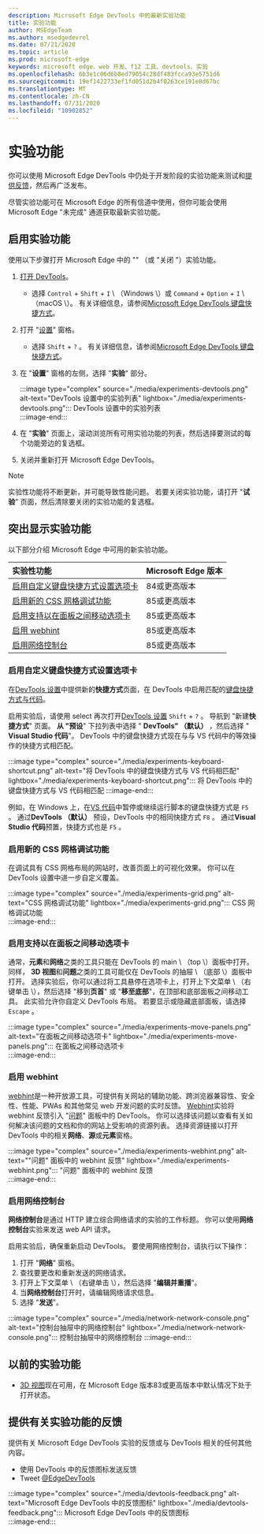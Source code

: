 ```yaml
---
description: Microsoft Edge DevTools 中的最新实验功能
title: 实验功能
author: MSEdgeTeam
ms.author: msedgedevrel
ms.date: 07/21/2020
ms.topic: article
ms.prod: microsoft-edge
keywords: microsoft edge、web 开发、f12 工具、devtools、实验
ms.openlocfilehash: 6b3e1c06d6b8ed79054c28df483fcca93e5751d6
ms.sourcegitcommit: 19ef1422733ef1fd051d2b4f0263ce191e8d67bc
ms.translationtype: MT
ms.contentlocale: zh-CN
ms.lasthandoff: 07/31/2020
ms.locfileid: "10902852"
---
```

# 实验功能  

你可以使用 Microsoft Edge DevTools 中仍处于开发阶段的实验功能来测试和[提供反馈](#providing-feedback-on-experimental-features)，然后再广泛发布。  

尽管实验功能可在 Microsoft Edge 的所有信道中使用，但你可能会使用 Microsoft Edge "未完成" 通道获取最新实验功能。  

## 启用实验功能  

使用以下步骤打开 Microsoft Edge 中的 "\" （或 "关闭 \"）实验功能。  

1.  [打开 DevTools][DevtoolsOpen]。  
     *   选择 `Control` + `Shift` + `I` \ （Windows \）或 `Command` + `Option` + `I` \ （macOS \）。  有关详细信息，请参阅[Microsoft Edge DevTools 键盘快捷方式][DevToolsShortcuts]。  
1.  打开 "[设置][DevToolsCustomizeSettings]" 窗格。  
    *   选择 `Shift` + `?` 。  有关详细信息，请参阅[Microsoft Edge DevTools 键盘快捷方式][DevToolsShortcuts]。  
1.  在 "**设置**" 窗格的左侧，选择 "**实验**" 部分。  
    
    :::image type="complex" source="./media/experiments-devtools.png" alt-text="DevTools 设置中的实验列表" lightbox="./media/experiments-devtools.png":::
       DevTools 设置中的实验列表  
    :::image-end:::  
    
1.  在 "**实验**" 页面上，滚动浏览所有可用实验功能的列表，然后选择要测试的每个功能旁边的复选框。  
1.  关闭并重新打开 Microsoft Edge DevTools。  

> [!NOTE]
> 实验性功能将不断更新，并可能导致性能问题。  若要关闭实验功能，请打开 "**试验**" 页面，然后清除要关闭的实验功能的复选框。  

## 突出显示实验功能  

以下部分介绍 Microsoft Edge 中可用的新实验功能。  

| 实验性功能 | Microsoft Edge 版本 |  
|:--- |:--- |  
| [启用自定义键盘快捷方式设置选项卡](#enable-custom-keyboard-shortcuts-settings-tab) | 84或更高版本 |
| [启用新的 CSS 网格调试功能](#enable-new-css-grid-debugging-features) | 85或更高版本 |  
| [启用支持以在面板之间移动选项卡](#enable-support-to-move-tabs-between-panels) | 85或更高版本 |  
| [启用 webhint](#enable-webhint) | 85或更高版本 | 
| [启用网络控制台](#enable-network-console) | 85或更高版本 |

### 启用自定义键盘快捷方式设置选项卡

在[DevTools 设置][DevToolsCustomizeSettings]中提供新的**快捷方式**页面，在 DevTools 中启用匹配的[键盘快捷方式][DevToolsShortcuts][与代码][VisualstudioCode]。  

启用实验后，请使用 select 再次打开[DevTools 设置][DevToolsCustomizeSettings] `Shift` + `?` 。  导航到 "新建**快捷方式**" 页面。  **从 "预设**" 下拉列表中选择 " **DevTools" （默认）** ，然后选择 " **Visual Studio 代码**"。  DevTools 中的键盘快捷方式现在与与 VS 代码中的等效操作的快捷方式相匹配。  

:::image type="complex" source="./media/experiments-keyboard-shortcut.png" alt-text="将 DevTools 中的键盘快捷方式与 VS 代码相匹配" lightbox="./media/experiments-keyboard-shortcut.png":::
   将 DevTools 中的键盘快捷方式与 VS 代码相匹配
:::image-end:::  

例如，在 Windows 上，在[VS 代码][VisualstudioCodeShortcutsKeyboardWindows]中暂停或继续运行脚本的键盘快捷方式是 `F5` 。  通过**DevTools （默认）** 预设，DevTools 中的相同快捷方式 `F8` 。  通过**Visual Studio 代码**预置，快捷方式也是 `F5` 。  

### 启用新的 CSS 网格调试功能  

在调试具有 CSS 网格布局的网站时，改善页面上的可视化效果。  你可以在 DevTools 设置中进一步自定义覆盖。  

:::image type="complex" source="./media/experiments-grid.png" alt-text="CSS 网格调试功能" lightbox="./media/experiments-grid.png":::
   CSS 网格调试功能  
:::image-end:::  

<!--Available in Microsoft Edge version 85 and later.  -->  

### 启用支持以在面板之间移动选项卡  

通常，**元素**和**网络**之类的工具只能在 DevTools 的 main \ （top \）面板中打开。  同样， **3D 视图**和**问题**之类的工具可能仅在 DevTools 的抽屉 \ （底部 \）面板中打开。  选择实验后，你可以通过将工具悬停在选项卡上，打开上下文菜单 \ （右键单击 \），然后选择 "移到**页首**" 或 "**移至底部**"，在顶部和底部面板之间移动工具。   此实验允许你自定义 DevTools 布局。  若要显示或隐藏底部面板，请选择 `Escape` 。  

:::image type="complex" source="./media/experiments-move-panels.png" alt-text="在面板之间移动选项卡" lightbox="./media/experiments-move-panels.png":::
   在面板之间移动选项卡  
:::image-end:::  

<!--Available in Microsoft Edge version 85 and later.  -->  

### 启用 webhint  

[webhint][WebhintMain]是一种开放源工具，可提供有关网站的辅助功能、跨浏览器兼容性、安全性、性能、PWAs 和其他常见 web 开发问题的实时反馈。  [Webhint][WebhintMain]实验将 webhint 反馈引入 "[问题][DevtoolsIssues]" 面板中的 DevTools。  你可以选择该问题以查看有关如何解决该问题的文档和你的网站上受影响的资源列表。  选择资源链接以打开 DevTools 中的相关**网络**、**源**或**元素**窗格。  

:::image type="complex" source="./media/experiments-webhint.png" alt-text=""问题" 面板中的 webhint 反馈" lightbox="./media/experiments-webhint.png":::
   "问题" 面板中的 webhint 反馈  
:::image-end:::      

<!--Available in Microsoft Edge version 85 and later.  -->  

### 启用网络控制台

**网络控制台**是通过 HTTP 建立综合网络请求的实验的工作标题。  你可以使用**网络控制台**实验来发送 web API 请求。  

启用实验后，确保重新启动 DevTools。 要使用网络控制台，请执行以下操作：
1.  打开 "**网络**" 窗格。
1.  查找要更改和重新发送的网络请求。
1.  打开上下文菜单 \ （右键单击 \），然后选择 "**编辑并重播**"。 
1.  当**网络控制台**打开时，请编辑网络请求信息。
1.  选择 "**发送**"。  

:::image type="complex" source="./media/network-network-console.png" alt-text="控制台抽屉中的网络控制台" lightbox="./media/network-network-console.png":::
控制台抽屉中的网络控制台
:::image-end::: 

<!--Available in Microsoft Edge version 85 and later.  --> 

## 以前的实验功能  

*   [3D 视图][Devtools3dViewIndex]现在可用，在 Microsoft Edge 版本83或更高版本中默认情况下处于打开状态。  

## 提供有关实验功能的反馈  

提供有关 Microsoft Edge DevTools 实验的反馈或与 DevTools 相关的任何其他内容。  

*   使用 DevTools 中的反馈图标发送反馈  
*   Tweet [@EdgeDevTools][TwitterEdgedevtools]  

:::image type="complex" source="./media/devtools-feedback.png" alt-text="Microsoft Edge DevTools 中的反馈图标" lightbox="./media/devtools-feedback.png":::
   Microsoft Edge DevTools 中的反馈图标  
:::image-end:::  

<!-- links -->  

[Devtools3dViewIndex]: ./3d-view/index.md "3D 视图 |Microsoft 文档"  
[DevtoolsIssues]: ./issues/index.md "查找并修复 Microsoft Edge DevTools 问题工具的问题 |Microsoft 文档"  
[DevToolsCustomizeSettings]: ./customize/index.md#settings "设置-自定义 Microsoft Edge DevTools |Microsoft 文档"  
[DevToolsShortcuts]: ./shortcuts.md "Microsoft Edge DevTools 键盘快捷方式 |Microsoft 文档"  
[DevtoolsOpen]: ./open.md "打开 Microsoft Edge DevTools |Microsoft 文档"  

[TwitterEdgedevtools]: https://www.twitter.com/EdgeDevTools "Microsoft Edge DevTools |Twitter"  

[VisualstudioCode]: https://code.visualstudio.com "Visual Studio 代码"  
[VisualstudioCodeShortcutsKeyboardWindows]: https://code.visualstudio.com/shortcuts/keyboard-shortcuts-windows.pdf "适用于 Windows 的 Visual Studio 代码键盘快捷方式 |Visual Studio 代码"  

[WebhintMain]: https://webhint.io "webhint" 
